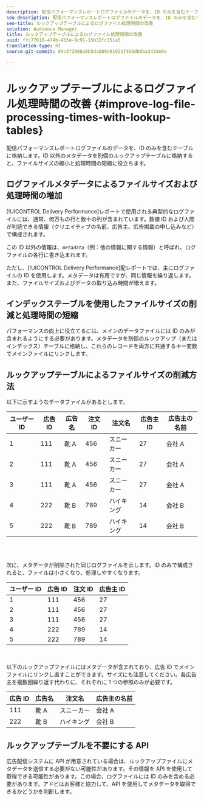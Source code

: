 ```yaml
---
description: 配信パフォーマンスレポートログファイルのデータを、ID のみを含むテーブルに格納します。ID 以外のメタデータを別個のルックアップテーブルに格納すると、ファイルサイズの縮小と処理時間の短縮に役立ちます。
seo-description: 配信パフォーマンスレポートログファイルのデータを、ID のみを含むテーブルに格納します。ID 以外のメタデータを別個のルックアップテーブルに格納すると、ファイルサイズの縮小と処理時間の短縮に役立ちます。
seo-title: ルックアップテーブルによるログファイル処理時間の改善
solution: Audience Manager
title: ルックアップテーブルによるログファイル処理時間の改善
uuid: ffc77618-474b-455e-9c91-15b32fc151a5
translation-type: ht
source-git-commit: d4c5f2008a0b5da889d9192bf4b9db8ba343de9a

---
```



# ルックアップテーブルによるログファイル処理時間の改善 {#improve-log-file-processing-times-with-lookup-tables}

配信パフォーマンスレポートログファイルのデータを、ID のみを含むテーブルに格納します。ID 以外のメタデータを別個のルックアップテーブルに格納すると、ファイルサイズの縮小と処理時間の短縮に役立ちます。

<!-- 

c_lookup_tables.xml

 -->

## ログファイルメタデータによるファイルサイズおよび処理時間の増加

[!UICONTROL Delivery Performance]レポートで使用される典型的なログファイルには、通常、何万もの行と数十の列が含まれています。数値 ID および人間が判読できる情報（クリエイティブの名前、広告主、広告掲載の申し込みなど）で構成されます。

この ID 以外の情報は、*`metadata`*（例：他の情報に関する情報）と呼ばれ、ログファイルの各行に書き込まれます。

ただし、[!UICONTROL Delivery Performance]配レポートでは、主にログファイルの ID を使用します。メタデータは有用ですが、同じ情報を繰り返します。また、ファイルサイズおよびデータの取り込み時間が増えます。

## インデックステーブルを使用したファイルサイズの削減と処理時間の短縮

パフォーマンスの向上に役立てるには、メインのデータファイルには ID のみが含まれるようにする必要があります。メタデータを別個のルックアップ（またはインデックス）テーブルに格納し、これらのレコードを両方に共通するキー変数でメインファイルにリンクします。

## ルックアップテーブルによるファイルサイズの削減方法

以下に示すようなデータファイルがあるとします。

| ユーザー ID | 広告 ID | 広告名 | 注文 ID | 注文名 | 広告主 ID | 広告主の名前 |
|---|---|---|---|---|---|---|
| 1 | 111 | 靴 A | 456 | スニーカー | 27 | 会社 A |
| 2 | 111 | 靴 A | 456 | スニーカー | 27 | 会社 A |
| 3 | 111 | 靴 A | 456 | スニーカー | 27 | 会社 A |
| 4 | 222 | 靴 B | 789 | ハイキング | 14 | 会社 B |
| 5 | 222 | 靴 B | 789 | ハイキング | 14 | 会社 B |

<br> 

次に、メタデータが削除された同じログファイルを示します。ID のみで構成されると、ファイルは小さくなり、処理しやすくなります。

| ユーザー ID | 広告 ID | 注文 ID | 広告主 ID |
|---|---|---|---|
| 1 | 111 | 456 | 27 |
| 2 | 111 | 456 | 27 |
| 3 | 111 | 456 | 27 |
| 4 | 222 | 789 | 14 |
| 5 | 222 | 789 | 14 |

<br>

以下のルックアップファイルにはメタデータが含まれており、広告 ID でメインファイルにリンクし直すことができます。サイズにも注意してください。各広告主を複数回繰り返す代わりに、それぞれに 1 つの参照のみが必要です。

| 広告 ID | 広告名 | 注文名 | 広告主の名前 |
|---|---|---|---|
| 111 | 靴 A | スニーカー | 会社 A |
| 222 | 靴 B | ハイキング | 会社 B |

## ルックアップテーブルを不要にする API

広告配信システムに API が用意されている場合は、ルックアップファイルにメタデータを送信する必要がない可能性があります。その情報を API を使用して取得できる可能性があります。この場合、ログファイルには ID のみを含める必要があります。アドビはお客様と協力して、API を使用してメタデータを取得できるかどうかを判断します。